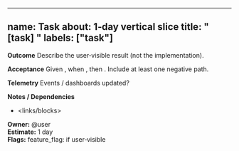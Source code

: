 
---
name: Task
about: 1‑day vertical slice
title: "[task] <concise outcome>"
labels: ["task"]
---

**Outcome**
Describe the user‑visible result (not the implementation).

**Acceptance**
Given <context>, when <action>, then <result>.
Include at least one negative path.

**Telemetry**
Events / dashboards updated?

**Notes / Dependencies**
- <links/blocks>

**Owner:** @user  
**Estimate:** 1 day  
**Flags:** feature_flag:<name> if user‑visible
